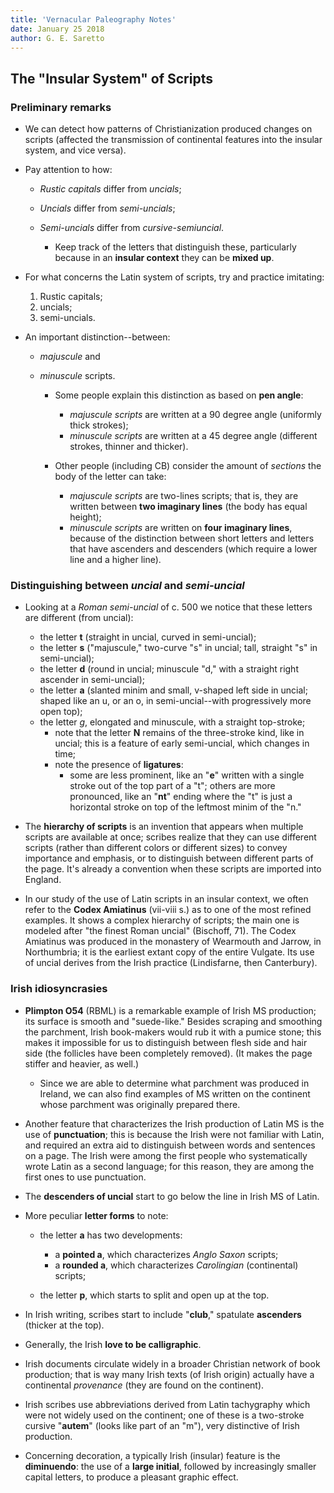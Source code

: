 ```yaml
---
title: 'Vernacular Paleography Notes'
date: January 25 2018
author: G. E. Saretto
---
```


## The "Insular System" of Scripts

### Preliminary remarks

- We can detect how patterns of Christianization produced changes on scripts (affected the transmission of continental features into the insular system, and vice versa).

- Pay attention to how:

    - _Rustic capitals_ differ from _uncials_;
    - _Uncials_ differ from _semi-uncials_;
    - _Semi-uncials_ differ from _cursive-semiuncial_.

        - Keep track of the letters that distinguish these, particularly because in an __insular context__ they can be __mixed up__.

- For what concerns the Latin system of scripts, try and practice imitating:

    1. Rustic capitals;
    2. uncials;
    3. semi-uncials.

- An important distinction--between:

    - _majuscule_ and
    - _minuscule_ scripts.

        - Some people explain this distinction as based on __pen angle__:

            - _majuscule scripts_ are written at a 90 degree angle (uniformly thick strokes);
            - _minuscule scripts_ are written at a 45 degree angle (different strokes, thinner and thicker).

        - Other people (including CB) consider the amount of _sections_ the body of the letter can take:

            - _majuscule scripts_ are two-lines scripts; that is, they are written between __two imaginary lines__ (the body has equal height);
            - _minuscule scripts_ are written on __four imaginary lines__, because of the distinction between short letters and letters that have ascenders and descenders (which require a lower line and a higher line).

### Distinguishing between _uncial_ and _semi-uncial_

- Looking at a _Roman semi-uncial_ of c. 500 we notice that these letters are different (from uncial):

    - the letter __t__ (straight in uncial, curved in semi-uncial);
    - the letter __s__ ("majuscule," two-curve "s" in uncial; tall, straight "s" in semi-uncial);
    - the letter __d__ (round in uncial; minuscule "d," with a straight right ascender in semi-uncial);
    - the letter __a__ (slanted minim and small, v-shaped left side in uncial; shaped like an u, or an o, in semi-uncial--with progressively more open top);
    - the letter _g_, elongated and minuscule, with a straight top-stroke;
        - note that the letter __N__ remains of the three-stroke kind, like in uncial; this is a feature of early semi-uncial, which changes in time;
        - note the presence of __ligatures__:
            - some are less prominent, like an "__e__" written with a single stroke out of the top part of a "t"; others are more pronounced, like an "__nt__" ending where the "t" is just a horizontal stroke on top of the leftmost minim of the "n."  

- The __hierarchy of scripts__ is an invention that appears when multiple scripts are available at once; scribes realize that they can use different scripts (rather than different colors or different sizes) to convey importance and emphasis, or to distinguish between different parts of the page. It's already a convention when these scripts are imported into England.

- In our study of the use of Latin scripts in an insular context, we often refer to the __Codex Amiatinus__ (vii-viii s.) as to one of the most refined examples. It shows a complex hierarchy of scripts; the main one is modeled after "the finest Roman uncial" (Bischoff, 71). The Codex Amiatinus was produced in the monastery of Wearmouth and Jarrow, in Northumbria; it is the earliest extant copy of the entire Vulgate. Its use of uncial derives from the Irish practice (Lindisfarne, then Canterbury).

### Irish idiosyncrasies

- __Plimpton O54__ (RBML) is a remarkable example of Irish MS production; its surface is smooth and "suede-like." Besides scraping and smoothing the parchment, Irish book-makers would rub it with a pumice stone; this makes it impossible for us to distinguish between flesh side and hair side (the follicles have been completely removed). (It makes the page stiffer and heavier, as well.)

    - Since we are able to determine what parchment was produced in Ireland, we can also find examples of MS written on the continent whose parchment was originally prepared there.

- Another feature that characterizes the Irish production of Latin MS is the use of __punctuation__; this is because the Irish were not familiar with Latin, and required an extra aid to distinguish between words and sentences on a page. The Irish were among the first people who systematically wrote Latin as a second language; for this reason, they are among the first ones to use punctuation.

- The __descenders of uncial__ start to go below the line in Irish MS of Latin.

- More peculiar __letter forms__ to note:

    - the letter __a__ has two developments:

        - a __pointed a__, which characterizes _Anglo Saxon_ scripts;
        - a __rounded a__, which characterizes _Carolingian_ (continental) scripts;

    - the letter __p__, which starts to split and open up at the top.

- In Irish writing, scribes start to include "__club__," spatulate __ascenders__ (thicker at the top).

- Generally, the Irish __love to be calligraphic__.

- Irish documents circulate widely in a broader Christian network of book production; that is way many Irish texts (of Irish origin) actually have a continental _provenance_ (they are found on the continent).

- Irish scribes use abbreviations derived from Latin tachygraphy which were not widely used on the continent; one of these is a two-stroke cursive "__autem__" (looks like part of an "m"), very distinctive of Irish production.

- Concerning decoration, a typically Irish (insular) feature is the __diminuendo__: the use of a __large initial__, followed by increasingly smaller capital letters, to produce a pleasant graphic effect.
